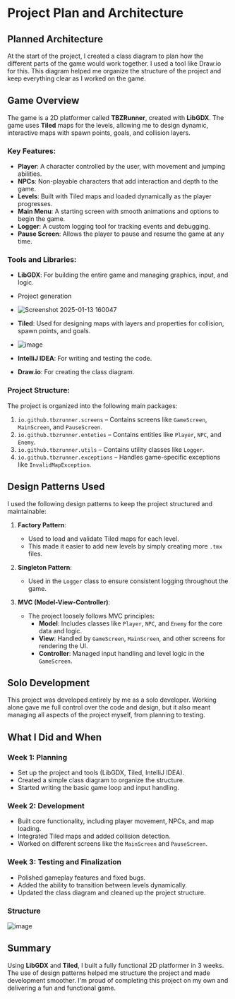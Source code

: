 # Project Plan and Architecture

## Planned Architecture
At the start of the project, I created a class diagram to plan how the different parts of the game would work together. I used a tool like Draw.io for this. This diagram helped me organize the structure of the project and keep everything clear as I worked on the game.

## Game Overview
The game is a 2D platformer called **TBZRunner**, created with **LibGDX**. The game uses **Tiled** maps for the levels, allowing me to design dynamic, interactive maps with spawn points, goals, and collision layers.

### Key Features:
- **Player**: A character controlled by the user, with movement and jumping abilities.
- **NPCs**: Non-playable characters that add interaction and depth to the game.
- **Levels**: Built with Tiled maps and loaded dynamically as the player progresses.
- **Main Menu**: A starting screen with smooth animations and options to begin the game.
- **Logger**: A custom logging tool for tracking events and debugging.
- **Pause Screen**: Allows the player to pause and resume the game at any time.

### Tools and Libraries:
- **LibGDX**: For building the entire game and managing graphics, input, and logic.
- Project generation
- ![Screenshot 2025-01-13 160047](https://github.com/user-attachments/assets/858c7968-9c1f-4fad-8bd3-b14ddcdc23ec)

- **Tiled**: Used for designing maps with layers and properties for collision, spawn points, and goals.
- ![image](https://github.com/user-attachments/assets/c858c645-1536-40c8-8191-0aca915f7d2a)

- **IntelliJ IDEA**: For writing and testing the code.
- **Draw.io**: For creating the class diagram.

### Project Structure:
The project is organized into the following main packages:
1. `io.github.tbzrunner.screens` – Contains screens like `GameScreen`, `MainScreen`, and `PauseScreen`.
2. `io.github.tbzrunner.enteties` – Contains entities like `Player`, `NPC`, and `Enemy`.
3. `io.github.tbzrunner.utils` – Contains utility classes like `Logger`.
4. `io.github.tbzrunner.exceptions` – Handles game-specific exceptions like `InvalidMapException`.

## Design Patterns Used
I used the following design patterns to keep the project structured and maintainable:

1. **Factory Pattern**:
   - Used to load and validate Tiled maps for each level.
   - This made it easier to add new levels by simply creating more `.tmx` files.

2. **Singleton Pattern**:
   - Used in the `Logger` class to ensure consistent logging throughout the game.

3. **MVC (Model-View-Controller)**:
   - The project loosely follows MVC principles:
     - **Model**: Includes classes like `Player`, `NPC`, and `Enemy` for the core data and logic.
     - **View**: Handled by `GameScreen`, `MainScreen`, and other screens for rendering the UI.
     - **Controller**: Managed input handling and level logic in the `GameScreen`.

## Solo Development
This project was developed entirely by me as a solo developer. Working alone gave me full control over the code and design, but it also meant managing all aspects of the project myself, from planning to testing.

## What I Did and When

### Week 1: Planning
- Set up the project and tools (LibGDX, Tiled, IntelliJ IDEA).
- Created a simple class diagram to organize the structure.
- Started writing the basic game loop and input handling.

### Week 2: Development
- Built core functionality, including player movement, NPCs, and map loading.
- Integrated Tiled maps and added collision detection.
- Worked on different screens like the `MainScreen` and `PauseScreen`.

### Week 3: Testing and Finalization
- Polished gameplay features and fixed bugs.
- Added the ability to transition between levels dynamically.
- Updated the class diagram and cleaned up the project structure.

### Structure
![image](https://github.com/user-attachments/assets/49f00d74-9aad-4815-8aff-a6fb4603b823)


## Summary
Using **LibGDX** and **Tiled**, I built a fully functional 2D platformer in 3 weeks. The use of design patterns helped me structure the project and made development smoother. I'm proud of completing this project on my own and delivering a fun and functional game.
